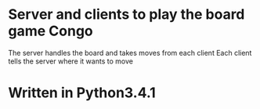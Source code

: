 # Server and clients to play the board game Congo
The server handles the board and takes moves from each client
Each client tells the server where it wants to move
# Written in Python3.4.1
